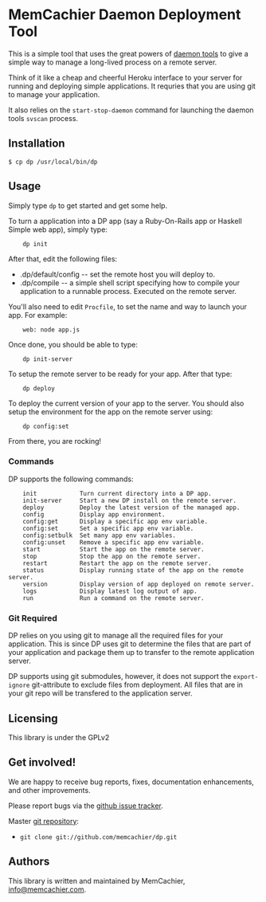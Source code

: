 # MemCachier Daemon Deployment Tool

This is a simple tool that uses the great powers of [daemon
tools](http://cr.yp.to/daemontools.html) to give a simple way to
manage a long-lived process on a remote server.

Think of it like a cheap and cheerful Heroku interface to your server
for running and deploying simple applications. It requries that you
are using git to manage your application.

It also relies on the `start-stop-daemon` command for launching the daemon
tools `svscan` process.

## Installation
    
    $ cp dp /usr/local/bin/dp

## Usage

Simply type `dp` to get started and get some help.

To turn a application into a DP app (say a Ruby-On-Rails app or
Haskell Simple web app), simply type:

        dp init

After that, edit the following files:
  * .dp/default/config -- set the remote host you will deploy to.
  * .dp/compile -- a simple shell script specifying how to compile
    your application to a runnable process. Executed on the remote
    server.

You'll also need to edit `Procfile`, to set the name and way to launch your
app. For example:

        web: node app.js

Once done, you should be able to type:

        dp init-server

To setup the remote server to be ready for your app. After that type:

        dp deploy

To deploy the current version of your app to the server. You should
also setup the environment for the app on the remote server using:

        dp config:set

From there, you are rocking!

### Commands

DP supports the following commands:

        init            Turn current directory into a DP app.
        init-server     Start a new DP install on the remote server.
        deploy          Deploy the latest version of the managed app.
        config          Display app environment.
        config:get      Display a specific app env variable.
        config:set      Set a specific app env variable.
        config:setbulk  Set many app env variables.
        config:unset    Remove a specific app env variable.
        start           Start the app on the remote server.
        stop            Stop the app on the remote server.
        restart         Restart the app on the remote server.
        status          Display running state of the app on the remote server.
        version         Display version of app deployed on remote server.
        logs            Display latest log output of app.
        run             Run a command on the remote server.

### Git Required

DP relies on you using git to manage all the required files for your
application. This is since DP uses git to determine the files that are
part of your application and package them up to transfer to the remote
application server.

DP supports using git submodules, however, it does not support the
`export-ignore` git-attribute to exclude files from deployment. All
files that are in your git repo will be transfered to the application
server.

## Licensing

This library is under the GPLv2

## Get involved!

We are happy to receive bug reports, fixes, documentation enhancements,
and other improvements.

Please report bugs via the
[github issue tracker](http://github.com/memcachier/dp/issues).

Master [git repository](http://github.com/memcachier/dp):

* `git clone git://github.com/memcachier/dp.git`

## Authors

This library is written and  maintained by MemCachier,
<info@memcachier.com>.

